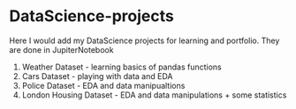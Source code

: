 # DataScience-projects
Here I would add my DataScience projects for learning and portfolio. They are done in JupiterNotebook

1) Weather Dataset - learning basics of pandas functions
2) Cars Dataset - playing with data and  EDA
3) Police Dataset - EDA and data manipualtions
4) London Housing Dataset - EDA and data manipulations + some statistics
